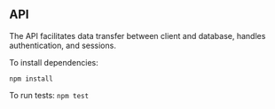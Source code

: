 ## API 

The API facilitates data transfer between client and database, handles authentication, and sessions.  

To install dependencies:

`npm install`

To run tests:
`npm test`